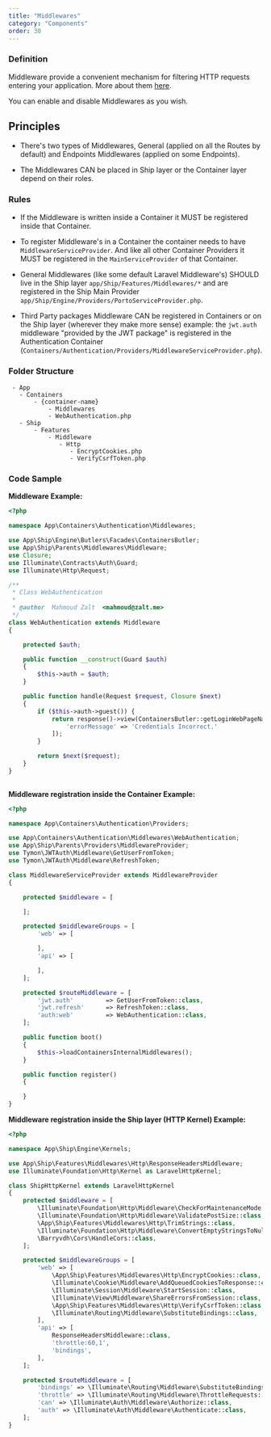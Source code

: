 ```yaml
---
title: "Middlewares"
category: "Components"
order: 30
---
```


### Definition

Middleware provide a convenient mechanism for filtering HTTP requests entering your application. More about them [here](https://laravel.com/docs/middleware).

You can enable and disable Middlewares as you wish.

## Principles

- There's two types of Middlewares, General (applied on all the Routes by default) and Endpoints Middlewares (applied on some Endpoints).

- The Middlewares CAN be placed in Ship layer or the Container layer depend on their roles.

### Rules

- If the Middleware is written inside a Container it MUST be registered inside that Container.

- To register Middleware's in a Container the container needs to have `MiddlewareServiceProvider`. And like all other Container Providers it MUST be registered in the `MainServiceProvider` of that Container.

- General Middlewares (like some default Laravel Middleware's) SHOULD live in the Ship layer `app/Ship/Features/Middlewares/*` and are registered in the Ship Main Provider `app/Ship/Engine/Providers/PortoServiceProvider.php`.

- Third Party packages Middleware CAN be registered in Containers or on the Ship layer (wherever they make more sense) example: the `jwt.auth` middleware "provided by the JWT package" is registered in the Authentication Container (`Containers/Authentication/Providers/MiddlewareServiceProvider.php`).

### Folder Structure

```
 - App
   - Containers
       - {container-name}
           - Middlewares
           - WebAuthentication.php
   - Ship
       - Features
           - Middleware
              - Http
                 - EncryptCookies.php
                 - VerifyCsrfToken.php
```

### Code Sample

**Middleware Example:** 

```php
<?php

namespace App\Containers\Authentication\Middlewares;

use App\Ship\Engine\Butlers\Facades\ContainersButler;
use App\Ship\Parents\Middlewares\Middleware;
use Closure;
use Illuminate\Contracts\Auth\Guard;
use Illuminate\Http\Request;

/**
 * Class WebAuthentication
 *
 * @author  Mahmoud Zalt  <mahmoud@zalt.me>
 */
class WebAuthentication extends Middleware
{

    protected $auth;

    public function __construct(Guard $auth)
    {
        $this->auth = $auth;
    }

    public function handle(Request $request, Closure $next)
    {
        if ($this->auth->guest()) {
            return response()->view(ContainersButler::getLoginWebPageName(), [
                'errorMessage' => 'Credentials Incorrect.'
            ]);
        }

        return $next($request);
    }
}
	 
```


**Middleware registration inside the Container Example:** 

```php
<?php

namespace App\Containers\Authentication\Providers;

use App\Containers\Authentication\Middlewares\WebAuthentication;
use App\Ship\Parents\Providers\MiddlewareProvider;
use Tymon\JWTAuth\Middleware\GetUserFromToken;
use Tymon\JWTAuth\Middleware\RefreshToken;

class MiddlewareServiceProvider extends MiddlewareProvider
{

    protected $middleware = [

    ];

    protected $middlewareGroups = [
        'web' => [

        ],
        'api' => [

        ],
    ];

    protected $routeMiddleware = [
        'jwt.auth'         => GetUserFromToken::class,
        'jwt.refresh'      => RefreshToken::class,
        'auth:web'         => WebAuthentication::class,
    ];

    public function boot()
    {
        $this->loadContainersInternalMiddlewares();
    }

    public function register()
    {

    }
}
```

	 
**Middleware registration inside the Ship layer (HTTP Kernel) Example:** 

```php
<?php

namespace App\Ship\Engine\Kernels;

use App\Ship\Features\Middlewares\Http\ResponseHeadersMiddleware;
use Illuminate\Foundation\Http\Kernel as LaravelHttpKernel;

class ShipHttpKernel extends LaravelHttpKernel
{
    protected $middleware = [
        \Illuminate\Foundation\Http\Middleware\CheckForMaintenanceMode::class,
        \Illuminate\Foundation\Http\Middleware\ValidatePostSize::class,
        \App\Ship\Features\Middlewares\Http\TrimStrings::class,
        \Illuminate\Foundation\Http\Middleware\ConvertEmptyStringsToNull::class,
        \Barryvdh\Cors\HandleCors::class,
    ];

    protected $middlewareGroups = [
        'web' => [
            \App\Ship\Features\Middlewares\Http\EncryptCookies::class,
            \Illuminate\Cookie\Middleware\AddQueuedCookiesToResponse::class,
            \Illuminate\Session\Middleware\StartSession::class,
            \Illuminate\View\Middleware\ShareErrorsFromSession::class,
            \App\Ship\Features\Middlewares\Http\VerifyCsrfToken::class,
            \Illuminate\Routing\Middleware\SubstituteBindings::class,
        ],
        'api' => [
            ResponseHeadersMiddleware::class,
            'throttle:60,1',
            'bindings',
        ],
    ];

    protected $routeMiddleware = [
        'bindings' => \Illuminate\Routing\Middleware\SubstituteBindings::class,
        'throttle' => \Illuminate\Routing\Middleware\ThrottleRequests::class,
        'can' => \Illuminate\Auth\Middleware\Authorize::class,
        'auth' => \Illuminate\Auth\Middleware\Authenticate::class,
    ];
}
```

